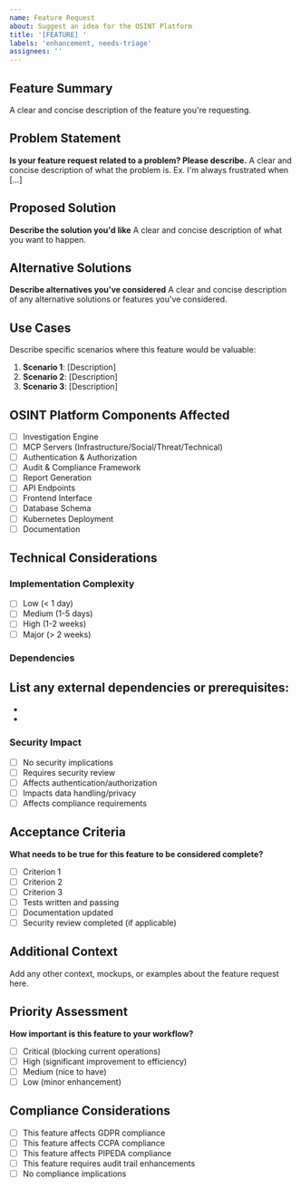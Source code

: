 ```yaml
---
name: Feature Request
about: Suggest an idea for the OSINT Platform
title: '[FEATURE] '
labels: 'enhancement, needs-triage'
assignees: ''
---
```


## Feature Summary
A clear and concise description of the feature you're requesting.

## Problem Statement
**Is your feature request related to a problem? Please describe.**
A clear and concise description of what the problem is. Ex. I'm always frustrated when [...]

## Proposed Solution
**Describe the solution you'd like**
A clear and concise description of what you want to happen.

## Alternative Solutions
**Describe alternatives you've considered**
A clear and concise description of any alternative solutions or features you've considered.

## Use Cases
Describe specific scenarios where this feature would be valuable:
1. **Scenario 1**: [Description]
2. **Scenario 2**: [Description]
3. **Scenario 3**: [Description]

## OSINT Platform Components Affected
- [ ] Investigation Engine
- [ ] MCP Servers (Infrastructure/Social/Threat/Technical)
- [ ] Authentication & Authorization
- [ ] Audit & Compliance Framework
- [ ] Report Generation
- [ ] API Endpoints
- [ ] Frontend Interface
- [ ] Database Schema
- [ ] Kubernetes Deployment
- [ ] Documentation

## Technical Considerations

### Implementation Complexity
- [ ] Low (< 1 day)
- [ ] Medium (1-5 days)
- [ ] High (1-2 weeks)
- [ ] Major (> 2 weeks)

### Dependencies
List any external dependencies or prerequisites:
- 
- 
- 

### Security Impact
- [ ] No security implications
- [ ] Requires security review
- [ ] Affects authentication/authorization
- [ ] Impacts data handling/privacy
- [ ] Affects compliance requirements

## Acceptance Criteria
**What needs to be true for this feature to be considered complete?**
- [ ] Criterion 1
- [ ] Criterion 2
- [ ] Criterion 3
- [ ] Tests written and passing
- [ ] Documentation updated
- [ ] Security review completed (if applicable)

## Additional Context
Add any other context, mockups, or examples about the feature request here.

## Priority Assessment
**How important is this feature to your workflow?**
- [ ] Critical (blocking current operations)
- [ ] High (significant improvement to efficiency)
- [ ] Medium (nice to have)
- [ ] Low (minor enhancement)

## Compliance Considerations
- [ ] This feature affects GDPR compliance
- [ ] This feature affects CCPA compliance
- [ ] This feature affects PIPEDA compliance
- [ ] This feature requires audit trail enhancements
- [ ] No compliance implications